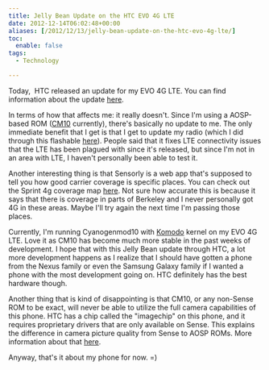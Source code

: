 ```yaml
---
title: Jelly Bean Update on the HTC EVO 4G LTE
date: 2012-12-14T06:02:48+00:00
aliases: [/2012/12/13/jelly-bean-update-on-the-htc-evo-4g-lte/]
toc:
  enable: false
tags:
  - Technology

---
```

Today,  HTC released an update for my EVO 4G LTE. You can find information about the update [here][1].

In terms of how that affects me: it really doesn't. Since I'm using a AOSP-based ROM ([CM10][2] currently), there's basically no update to me. The only immediate benefit that I get is that I get to update my radio (which I did through this flashable [here][3]). People said that it fixes LTE connectivity issues that the LTE has been plagued with since it's released, but since I'm not in an area with LTE, I haven't personally been able to test it.

Another interesting thing is that Sensorly is a web app that's supposed to tell you how good carrier coverage is specific places. You can check out the Sprint 4g coverage map [here][4]. Not sure how accurate this is because it says that there is coverage in parts of Berkeley and I never personally got 4G in these areas. Maybe I'll try again the next time I'm passing those places.

Currently, I'm running Cyanogenmod10 with [Komodo][5] kernel on my EVO 4G LTE. Love it as CM10 has become much more stable in the past weeks of development. I hope that with this Jelly Bean update through HTC, a lot more development happens as I realize that I should have gotten a phone from the Nexus family or even the Samsung Galaxy family if I wanted a phone with the most development going on. HTC definitely has the best hardware though.

Another thing that is kind of disappointing is that CM10, or any non-Sense ROM to be exact, will never be able to utilize the full camera capabilities of this phone. HTC has a chip called the "imagechip" on this phone, and it requires proprietary drivers that are only available on Sense. This explains the difference in camera picture quality from Sense to AOSP ROMs. More information about that [here][6].

Anyway, that's it about my phone for now. =)

 [1]: http://www.pocketables.com/2012/12/htc-evo-4g-lte-jelly-bean-ota-update-to-3-15-651-16-rolling-out-now-confirmed.html
 [2]: http://forum.xda-developers.com/showthread.php?t=1851912
 [3]: http://forum.xda-developers.com/showthread.php?t=2045935
 [4]: http://sensorly.com/map/4G/US/USA/Sprint/lte_310sprint
 [5]: http://forum.xda-developers.com/showthread.php?t=1873824
 [6]: http://www.anandtech.com/show/5779/htc-one-x-for-att-review/5
